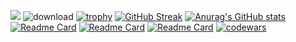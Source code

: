 ![](https://github.com/blackcater/blackcater/raw/main/images/Hi.gif) 
![download](https://user-images.githubusercontent.com/97259944/180193435-f7d3ac63-a638-4804-945a-5310fe19295b.png)
[![trophy](https://github-profile-trophy.vercel.app/?username=namazii)](https://github.com/ryo-ma/github-profile-trophy)
[![GitHub Streak](https://github-readme-streak-stats.herokuapp.com/?user=namazii)](https://git.io/streak-stats)
[![Anurag's GitHub stats](https://github-readme-stats.vercel.app/api?username=namazii)](https://github.com/anuraghazra/github-readme-stats)
[![Readme Card](https://github-readme-stats.vercel.app/api/pin/?username=namazii&repo=SwiftLearn)](https://github.com/namazii/SwiftLearn.git)
[![Readme Card](https://github-readme-stats.vercel.app/api/pin/?username=namazii&repo=TotalBill)](https://github.com/namazii/TotalBill)
[![Readme Card](https://github-readme-stats.vercel.app/api/pin/?username=namazii&repo=GitVK)](https://github.com/namazii/GitVK.git)
[![codewars](https://www.codewars.com/users/namazi2/badges/large)](https://www.codewars.com/users/namazi2) 
